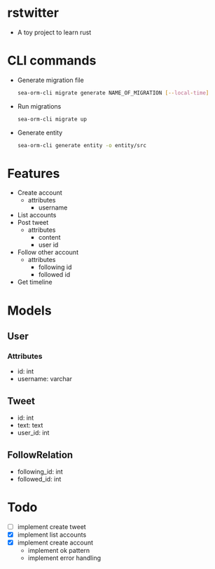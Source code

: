 # rstwitter
- A toy project to learn rust

# CLI commands
- Generate migration file
    ```sh
    sea-orm-cli migrate generate NAME_OF_MIGRATION [--local-time]
    ```

- Run migrations
    ```sh
    sea-orm-cli migrate up
    ```

- Generate entity
    ```sh
    sea-orm-cli generate entity -o entity/src
    ```

# Features
- Create account
    - attributes
        - username
- List accounts
- Post tweet
    - attributes
        - content
        - user id
- Follow other account
    - attributes
        - following id
        - followed id
- Get timeline

# Models
## User
### Attributes
- id: int
- username: varchar

## Tweet
- id: int
- text: text
- user_id: int

## FollowRelation
- following_id: int
- followed_id: int

# Todo
- [ ] implement create tweet
- [x] implement list accounts
- [x] implement create account
    - implement ok pattern
    - implement error handling
